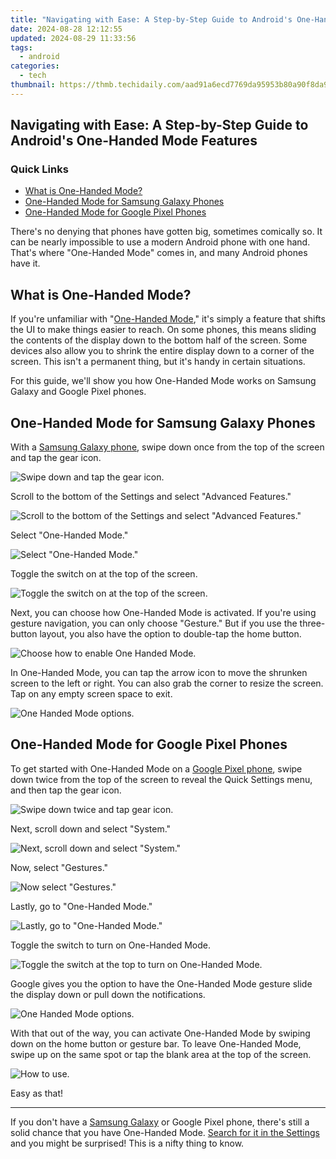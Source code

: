 ```yaml
---
title: "Navigating with Ease: A Step-by-Step Guide to Android's One-Handed Mode Features"
date: 2024-08-28 12:12:55
updated: 2024-08-29 11:33:56
tags:
  - android
categories:
  - tech
thumbnail: https://thmb.techidaily.com/aad91a6ecd7769da95953b80a90f8da974d1c7ad664fe779b0bcf99c2c1168c7.jpg
---
```


## Navigating with Ease: A Step-by-Step Guide to Android's One-Handed Mode Features

### Quick Links

* [What is One-Handed Mode?](https://extra-approaches.techidaily.com/in-2024-precision-play-5-proven-techniques-for-zoomed-gameplay/)
* [One-Handed Mode for Samsung Galaxy Phones](https://digital-screen-recording.techidaily.com/new-transform-your-farm-life-with-the-best-7-14-upgrades/)
* [One-Handed Mode for Google Pixel Phones](https://blog-min.techidaily.com/how-to-transfer-contacts-from-realme-11-proplus-to-other-android-devices-using-bluetooth-drfone-by-drfone-transfer-from-android-transfer-from-android/)

 There's no denying that phones have gotten big, sometimes comically so. It can be nearly impossible to use a modern Android phone with one hand. That's where "One-Handed Mode" comes in, and many Android phones have it.

##  What is One-Handed Mode?

 If you're unfamiliar with "[One-Handed Mode](https://screen-activity-recording.techidaily.com/new-customize-screenshot-storing-on-mac-for-2024/)," it's simply a feature that shifts the UI to make things easier to reach. On some phones, this means sliding the contents of the display down to the bottom half of the screen. Some devices also allow you to shrink the entire display down to a corner of the screen. This isn't a permanent thing, but it's handy in certain situations. 

 For this guide, we'll show you how One-Handed Mode works on Samsung Galaxy and Google Pixel phones.

##  One-Handed Mode for Samsung Galaxy Phones

 With a [Samsung Galaxy phone](https://facebook-clips.techidaily.com/updated-trendsetting-techniques-going-viral-in-the-digital-world/), swipe down once from the top of the screen and tap the gear icon.

![Swipe down and tap the gear icon.](https://static1.howtogeekimages.com/wordpress/wp-content/uploads/2021/06/2021-06-22_13-49-37.jpg) 

 Scroll to the bottom of the Settings and select "Advanced Features."

![Scroll to the bottom of the Settings and select "Advanced Features."](https://static1.howtogeekimages.com/wordpress/wp-content/uploads/2021/06/2021-06-22_13-50-07.jpg) 

 Select "One-Handed Mode."

![Select "One-Handed Mode."](https://static1.howtogeekimages.com/wordpress/wp-content/uploads/2021/06/2021-06-22_13-50-44.jpg) 

 Toggle the switch on at the top of the screen.

![Toggle the switch on at the top of the screen.](https://static1.howtogeekimages.com/wordpress/wp-content/uploads/2021/06/2021-06-22_13-51-14.jpg) 

 Next, you can choose how One-Handed Mode is activated. If you're using gesture navigation, you can only choose "Gesture." But if you use the three-button layout, you also have the option to double-tap the home button.

![Choose how to enable One Handed Mode.](https://static1.howtogeekimages.com/wordpress/wp-content/uploads/2021/06/2021-06-22_13-52-52.jpg) 

 In One-Handed Mode, you can tap the arrow icon to move the shrunken screen to the left or right. You can also grab the corner to resize the screen. Tap on any empty screen space to exit.

![One Handed Mode options.](https://static1.howtogeekimages.com/wordpress/wp-content/uploads/2021/06/2021-06-22_13-54-27.jpg) 

##  One-Handed Mode for Google Pixel Phones

 To get started with One-Handed Mode on a [Google Pixel phone](https://vp-tips.techidaily.com/updated-2024-approved-breaking-the-loop-fixing-frozen-photo-booth-videos/), swipe down twice from the top of the screen to reveal the Quick Settings menu, and then tap the gear icon.

![Swipe down twice and tap gear icon.](https://static1.howtogeekimages.com/wordpress/wp-content/uploads/2021/06/2021-06-10_16-45-27.png) 

 Next, scroll down and select "System."

![Next, scroll down and select "System."](https://static1.howtogeekimages.com/wordpress/wp-content/uploads/2021/06/2021-06-22_13-39-47.jpg) 

 Now, select "Gestures."

![Now select "Gestures."](https://static1.howtogeekimages.com/wordpress/wp-content/uploads/2021/06/2021-06-22_13-40-17.jpg) 

 Lastly, go to "One-Handed Mode."

![Lastly, go to "One-Handed Mode."](https://static1.howtogeekimages.com/wordpress/wp-content/uploads/2021/06/2021-06-22_13-57-50.jpg) 

 Toggle the switch to turn on One-Handed Mode.

![Toggle the switch at the top to turn on One-Handed Mode.](https://static1.howtogeekimages.com/wordpress/wp-content/uploads/2021/06/2021-06-22_13-41-27.jpg) 

 Google gives you the option to have the One-Handed Mode gesture slide the display down or pull down the notifications.

![One Handed Mode options.](https://static1.howtogeekimages.com/wordpress/wp-content/uploads/2023/08/2023-08-02_16-46-09.jpg) 

 With that out of the way, you can activate One-Handed Mode by swiping down on the home button or gesture bar. To leave One-Handed Mode, swipe up on the same spot or tap the blank area at the top of the screen.

![How to use.](https://static1.howtogeekimages.com/wordpress/wp-content/uploads/2021/06/2021-06-22_13-42-18.jpg) 

 Easy as that!

---

 If you don't have a [Samsung Galaxy](https://instagram-clips.techidaily.com/new-connecting-consciously-with-content-craftsmen-of-your-realm-for-2024/) or Google Pixel phone, there's still a solid chance that you have One-Handed Mode. [Search for it in the Settings](https://desktop-recording.techidaily.com/in-2024-simplify-virtual-collaboration-a-zoom-setup-overview/) and you might be surprised! This is a nifty thing to know.

<ins class="adsbygoogle"
     style="display:block"
     data-ad-format="autorelaxed"
     data-ad-client="ca-pub-7571918770474297"
     data-ad-slot="1223367746"></ins>



<ins class="adsbygoogle"
     style="display:block"
     data-ad-client="ca-pub-7571918770474297"
     data-ad-slot="8358498916"
     data-ad-format="auto"
     data-full-width-responsive="true"></ins>
